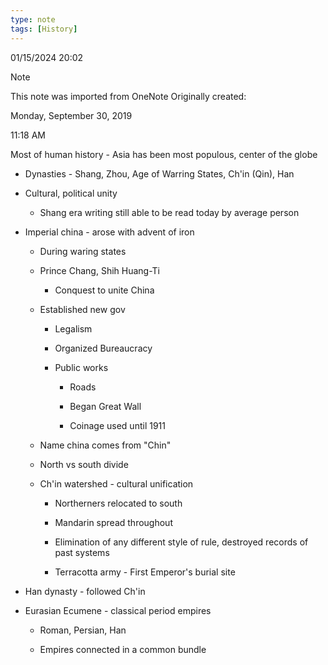 ```yaml
---
type: note
tags: [History]
---
```

01/15/2024 20:02

  

>[!note]
>This note was imported from OneNote 
>Originally created:
>
>Monday, September 30, 2019
>
>11:18 AM
 

Most of human history - Asia has been most populous, center of the globe

-   Dynasties - Shang, Zhou, Age of Warring States, Ch'in (Qin), Han

-   Cultural, political unity

    -   Shang era writing still able to be read today by average person

-   Imperial china - arose with advent of iron

    -   During waring states

    -   Prince Chang, Shih Huang-Ti

        -   Conquest to unite China

    -   Established new gov

        -   Legalism

        -   Organized Bureaucracy

        -   Public works

            -   Roads

            -   Began Great Wall

            -   Coinage used until 1911

    -   Name china comes from "Chin"

    -   North vs south divide

    -   Ch'in watershed - cultural unification

        -   Northerners relocated to south

        -   Mandarin spread throughout

        -   Elimination of any different style of rule, destroyed records of past systems

        -   Terracotta army - First Emperor's burial site

-   Han dynasty - followed Ch'in

-   Eurasian Ecumene - classical period empires

    -   Roman, Persian, Han

    -   Empires connected in a common bundle
